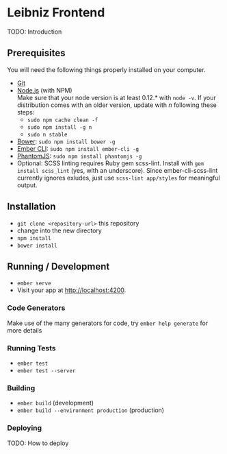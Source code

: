 # Leibniz Frontend

  TODO: Introduction

## Prerequisites

You will need the following things properly installed on your computer.

* [Git](http://git-scm.com/)
* [Node.js](http://nodejs.org/) (with NPM)<br>
  Make sure that your node version is at least 0.12.* with `node -v`. If your distribution
  comes with an older version, update with _n_ following these steps:
  * `sudo npm cache clean -f`
  * `sudo npm install -g n`
  * `sudo n stable`
* [Bower](http://bower.io/): `sudo npm install bower -g`
* [Ember CLI](http://www.ember-cli.com/): `sudo npm install ember-cli -g`
* [PhantomJS](http://phantomjs.org/): `sudo npm install phantomjs -g`
* Optional: SCSS linting requires Ruby gem scss-lint. Install with `gem install scss_lint` (yes, with an underscore).
  Since ember-cli-scss-lint currently ignores exludes, just use `scss-lint app/styles` for meaningful output.

## Installation

* `git clone <repository-url>` this repository
* change into the new directory
* `npm install`
* `bower install`

## Running / Development

* `ember serve`
* Visit your app at [http://localhost:4200](http://localhost:4200).

### Code Generators

Make use of the many generators for code, try `ember help generate` for more details

### Running Tests

* `ember test`
* `ember test --server`

### Building

* `ember build` (development)
* `ember build --environment production` (production)

### Deploying
TODO: How to deploy
